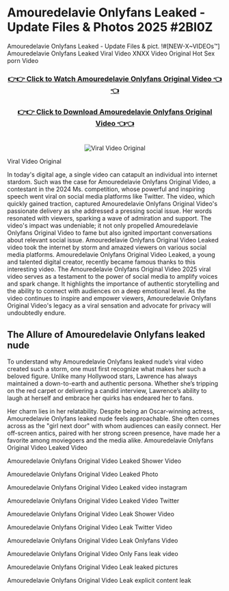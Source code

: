 # Amouredelavie Onlyfans Leaked - Update Files & Photos 2025 #2Bl0Z

Amouredelavie Onlyfans Leaked - Update Files & pict. !#[NEW-X~VIDEOs™] Amouredelavie Onlyfans Leaked Viral Video XNXX Video Original Hot Sex porn Video
<br>
<div align="center">
<h3><a href="https://links2leaks.com?utm_source=amouredelavie&utm_medium=gitlong" rel="nofollow">👉👉 Click to Watch Amouredelavie Onlyfans Original Video 👈👈</a></h3>
<h3><a href="https://links2leaks.com?utm_source=amouredelavie&utm_medium=gitlong" rel="nofollow">👉👉 Click to Download Amouredelavie Onlyfans Original Video 👈👈</a></h3>
<br>
<a href="https://links2leaks.com?utm_source=amouredelavie&utm_medium=gitlong" rel="nofollow"><img src="https://i.ibb.co/Gkj2r4b/banner.png" alt="Viral Video Original" style="max-width: 100%; display: inline-block;" data-target="animated-image.originalImage"></a>
</div>

Viral Video Original

In today's digital age, a single video can catapult an individual into internet stardom. Such was the case for Amouredelavie Onlyfans Original Video, a contestant in the 2024 Ms. competition, whose powerful and inspiring speech went viral on social media platforms like Twitter.
The video, which quickly gained traction, captured Amouredelavie Onlyfans Original Video's passionate delivery as she addressed a pressing social issue. Her words resonated with viewers, sparking a wave of admiration and support. The video's impact was undeniable; it not only propelled Amouredelavie Onlyfans Original Video to fame but also ignited important conversations about relevant social issue.
Amouredelavie Onlyfans Original Video Leaked video took the internet by storm and amazed viewers on various social media platforms. Amouredelavie Onlyfans Original Video Leaked, a young and talented digital creator, recently became famous thanks to this interesting video.
The Amouredelavie Onlyfans Original Video 2025 viral video serves as a testament to the power of social media to amplify voices and spark change. It highlights the importance of authentic storytelling and the ability to connect with audiences on a deep emotional level. As the video continues to inspire and empower viewers, Amouredelavie Onlyfans Original Video's legacy as a viral sensation and advocate for privacy will undoubtedly endure.

<h2>The Allure of Amouredelavie Onlyfans leaked nude</h2>


To understand why Amouredelavie Onlyfans leaked nude’s viral video created such a storm, one must first recognize what makes her such a beloved figure. Unlike many Hollywood stars, Lawrence has always maintained a down-to-earth and authentic persona. Whether she’s tripping on the red carpet or delivering a candid interview, Lawrence’s ability to laugh at herself and embrace her quirks has endeared her to fans.

Her charm lies in her relatability. Despite being an Oscar-winning actress, Amouredelavie Onlyfans leaked nude feels approachable. She often comes across as the "girl next door" with whom audiences can easily connect. Her off-screen antics, paired with her strong screen presence, have made her a favorite among moviegoers and the media alike.
Amouredelavie Onlyfans Original Video Leaked Video

Amouredelavie Onlyfans Original Video Leaked Shower Video

Amouredelavie Onlyfans Original Video Leaked Photo

Amouredelavie Onlyfans Original Video Leaked video instagram

Amouredelavie Onlyfans Original Video Leaked Video Twitter

Amouredelavie Onlyfans Original Video Leak Shower Video

Amouredelavie Onlyfans Original Video Leak Twitter Video

Amouredelavie Onlyfans Original Video Leak Onlyfans Video

Amouredelavie Onlyfans Original Video Only Fans leak video

Amouredelavie Onlyfans Original Video Leak leaked pictures

Amouredelavie Onlyfans Original Video Leak explicit content leak
